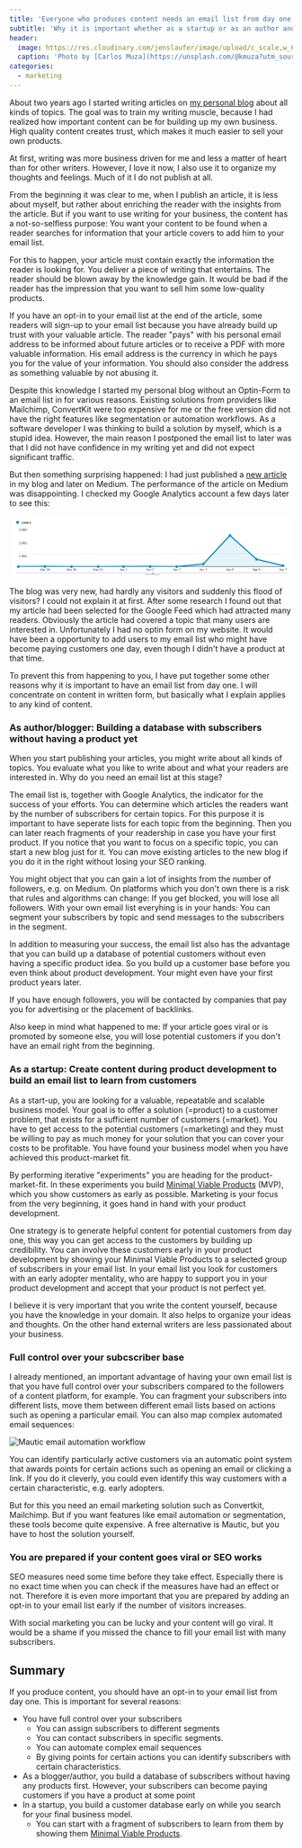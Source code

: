 ```yaml
---
title: 'Everyone who produces content needs an email list from day one'
subtitle: 'Why it is important whether as a startup or as an author and how I learned the lesson'
header:
  image: https://res.cloudinary.com/jenslaufer/image/upload/c_scale,w_600/v1607343648/carlos-muza-hpjSkU2UYSU-unsplash.jpg
  caption: 'Photo by [Carlos Muza](https://unsplash.com/@kmuza?utm_source=unsplash&amp;utm_medium=referral&amp;utm_content=creditCopyText) [**Unsplash**](https://unsplash.com/s/photos/niche?utm_source=unsplash&amp;utm_medium=referral&amp;utm_content=creditCopyText)'
categories:
  - marketing
---
```


About two years ago I started writing articles on [my personal blog](https://jenslaufer.com/) about all kinds of topics. The goal was to train my writing muscle, because I had realized how important content can be for building up my own business. High quality content creates trust, which makes it much easier to sell your own products.

At first, writing was more business driven for me and less a matter of heart than for other writers. However, I love it now, I also use it to organize my thoughts and feelings. Much of it I do not publish at all.

From the beginning it was clear to me, when I publish an article, it is less about myself, but rather about enriching the reader with the insights from the article. But if you want to use writing for your business, the content has a not-so-selfless purpose: You want your content to be found when a reader searches for information that your article covers to add him to your email list.

For this to happen, your article must contain exactly the information the reader is looking for. You deliver a piece of writing that entertains. The reader should be blown away by the knowledge gain. It would be bad if the reader has the impression that you want to sell him some low-quality products.

If you have an opt-in to your email list at the end of the article, some readers will sign-up to your email list because you have already build up trust with your valuable article. The reader "pays" with his personal email address to be informed about future articles or to receive a PDF with more valuable information. His email address is the currency in which he pays you for the value of your information. You should also consider the address as something valuable by not abusing it.

Despite this knowledge I started my personal blog without an Optin-Form to an email list in for various reasons. Existing solutions from providers like Mailchimp, ConvertKit were too expensive for me or the free version did not have the right features like segmentation or automation workflows. As a software developer I was thinking to build a solution by myself, which is a stupid idea. However, the main reason I postponed the email list to later was that I did not have confidence in my writing yet and did not expect significant traffic.

But then something surprising happened: I had just published a [new article](https://towardsdatascience.com/example-use-cases-of-docker-in-the-data-science-process-15824137eefd) in my blog and later on Medium. The performance of the article on Medium was disappointing. I checked my Google Analytics account a few days later to see this:

![Screenshot Google Analytics](/assets/img/screenshot_analyics.png)

The blog was very new, had hardly any visitors and suddenly this flood of visitors? I could not explain it at first. After some research I found out that my article had been selected for the Google Feed which had attracted many readers. Obviously the article had covered a topic that many users are interested in. Unfortunately I had no optin form on my website. It would have been a opportunity to add users to my email list who might have become paying customers one day, even though I didn't have a product at that time.

To prevent this from happening to you, I have put together some other reasons why it is important to have an email list from day one. I will concentrate on content in written form, but basically what I explain applies to any kind of content.

### As author/blogger: Building a database with subscribers without having a product yet

When you start publishing your articles, you might write about all kinds of topics. You evaluate what you like to write about and what your readers are interested in. Why do you need an email list at this stage?

The email list is, together with Google Analytics, the indicator for the success of your efforts. You can determine which articles the readers want by the number of subscribers for certain topics. For this purpose it is important to have seperate lists for each topic from the beginning. Then you can later reach fragments of your readership in case you have your first product. If you notice that you want to focus on a specific topic, you can start a new blog just for it. You can move existing articles to the new blog if you do it in the right without losing your SEO ranking.

You might object that you can gain a lot of insights from the number of followers, e.g. on Medium. On platforms which you don't own there is a risk that rules and algorithms can change: If you get blocked, you will lose all followers. With your own email list everyhing is in your hands: You can segment your subscribers by topic and send messages to the subscribers in the segment.

In addition to measuring your success, the email list also has the advantage that you can build up a database of potential customers without even having a specific product idea. So you build up a customer base before you even think about product development. Your might even have your first product years later.

If you have enough followers, you will be contacted by companies that pay you for advertising or the placement of backlinks.

Also keep in mind what happened to me: If your article goes viral or is promoted by someone else, you will lose potential customers if you don't have an email right from the beginning.

### As a startup: Create content during product development to build an email list to learn from customers

As a start-up, you are looking for a valuable, repeatable and scalable business model. Your goal is to offer a solution (=product) to a customer problem, that exists for a sufficient number of customers (=market). You have to get access to the potential customers (=marketing) and they must be willing to pay as much money for your solution that you can cover your costs to be profitable. You have found your business model when you have achieved this product-market fit.

By performing iterative "experiments" you are heading for the product-market-fit. In these experiments you build [Minimal Viable Products](https://towardsdatascience.com/example-use-cases-of-docker-in-the-data-science-process-15824137eefd) (MVP), which you show customers as early as possible. Marketing is your focus from the very beginning, it goes hand in hand with your product development.

One strategy is to generate helpful content for potential customers from day one, this way you can get access to the customers by building up credibility. You can involve these customers early in your product development by showing your Minimal Viable Products to a selected group of subscribers in your email list. In your email list you look for customers with an early adopter mentality, who are happy to support you in your product development and accept that your product is not perfect yet.

I believe it is very important that you write the content yourself, because you have the knowledge in your domain. It also helps to organize your ideas and thoughts. On the other hand external writers are less passionated about your business.

### Full control over your subcscriber base

I already mentioned, an important advantage of having your own email list is that you have full control over your subscribers compared to the followers of a content platform, for example. You can fragment your subscribers into different lists, move them between different email lists based on actions such as opening a particular email. You can also map complex automated email sequences:

![Mautic email automation workflow](http://tech.oeru.org/sites/default/files/styles/max_1300x1300/public/2017-03/OERu_Mautic_CourseEmailRules.png?itok=RCQ1Wvo-)

<!-- (/assets/img/mautic_campaign_builder.png) -->

You can identify particularly active customers via an automatic point system that awards points for certain actions such as opening an email or clicking a link. If you do it cleverly, you could even identify this way customers with a certain characteristic, e.g. early adopters.

But for this you need an email marketing solution such as Convertkit, Mailchimp. But if you want features like email automation or segmentation, these tools become quite expensive. A free alternative is Mautic, but you have to host the solution yourself.

### You are prepared if your content goes viral or SEO works

SEO measures need some time before they take effect. Especially there is no exact time when you can check if the measures have had an effect or not. Therefore it is even more important that you are prepared by adding an opt-in to your email list early if the number of visitors increases.

With social marketing you can be lucky and your content will go viral. It would be a shame if you missed the chance to fill your email list with many subscribers.

## Summary

If you produce content, you should have an opt-in to your email list from day one. This is important for several reasons:

- You have full control over your subscribers
  - You can assign subscribers to different segments
  - You can contact subscribers in specific segments.
  - You can automate complex email sequences
  - By giving points for certain actions you can identify subscribers with certain characteristics.
- As a blogger/author, you build a database of subscribers without having any products first. However, your subscribers can become paying customers if you have a product at some point
- In a startup, you build a customer database early on while you search for your final business model.
  - You can start with a fragment of subscribers to learn from them by showing them [Minimal Viable Products](https://towardsdatascience.com/example-use-cases-of-docker-in-the-data-science-process-15824137eefd).
